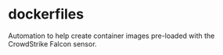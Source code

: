 # dockerfiles
Automation to help create container images pre-loaded with the CrowdStrike Falcon sensor.
